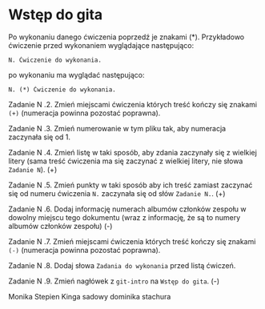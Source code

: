 # Wstęp do gita

Po wykonaniu danego ćwiczenia poprzedź je znakami (*).
Przykładowo ćwiczenie przed wykonaniem wyglądające następująco:
```
N. Ćwiczenie do wykonania.
```
po wykonaniu ma wyglądać następująco:
```
N. (*) Ćwiczenie do wykonania.
```

Zadanie N .2. Zmień miejscami ćwiczenia których treść kończy się znakami `(+)` (numeracja powinna pozostać poprawna).

Zadanie N .3. Zmień numerowanie w tym pliku tak, aby numeracja zaczynała się od 1.

Zadanie N .4. Zmień listę w taki sposób, aby zdania zaczynały się z wielkiej litery (sama treść ćwiczenia ma się zaczynać z wielkiej litery, nie słowa `Zadanie N`). (+)

Zadanie N .5. Zmień punkty w taki sposób aby ich treść zamiast zaczynać się od numeru ćwiczenia `N.` zaczynała się od słów `Zadanie N.`. (+)

Zadanie N .6. Dodaj informację numerach albumów członków zespołu w dowolny miejscu tego dokumentu (wraz z informację, że są to numery albumów członków zespołu) (-)

Zadanie N .7. Zmień miejscami ćwiczenia których treść kończy się znakami `(-)` (numeracja powinna pozostać poprawna).

Zadanie N .8. Dodaj słowa `Zadania do wykonania` przed listą ćwiczeń.

Zadanie N .9. Zmień nagłówek z `git-intro` na `Wstęp do gita`. (-)

Monika Stepien
Kinga sadowy
dominika stachura

